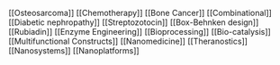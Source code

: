 [[Osteosarcoma]]
[[Chemotherapy]]
[[Bone Cancer]]
[[Combinational]]
[[Diabetic nephropathy]]
[[Streptozotocin]]
[[Box-Behnken design]]
[[Rubiadin]]
[[Enzyme Engineering]]
[[Bioprocessing]]
[[Bio-catalysis]]
[[Multifunctional Constructs]]
[[Nanomedicine]]
[[Theranostics]]
[[Nanosystems]]
[[Nanoplatforms]]
